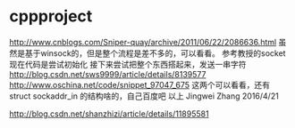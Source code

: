 # cppproject
http://www.cnblogs.com/Sniper-quay/archive/2011/06/22/2086636.html
虽然是基于winsock的，但是整个流程是差不多的，可以看看。
参考教授的socket
现在代码是尝试初始化
接下来尝试把整个东西搭起来，发送一串字符
http://blog.csdn.net/sws9999/article/details/8139577
http://www.oschina.net/code/snippet_97047_675
这两个可以看看，还有struct sockaddr_in 的结构啥的，自己百度吧
以上
Jingwei Zhang
2016/4/21


http://blog.csdn.net/shanzhizi/article/details/11895581
